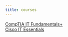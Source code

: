 ```yaml
---
title: courses
---
```


[CompTIA IT Fundamentals+](https://itf.certified.ninja)  
[Cisco IT Essentials](https://cite.certified.ninja)